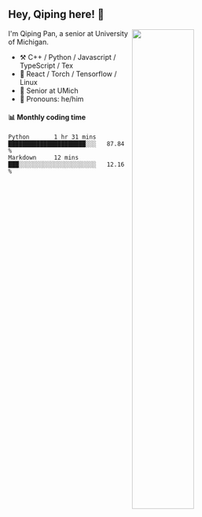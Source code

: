 

## Hey, Qiping here! :wave:

[<img align="right" width="50%" src="https://github-readme-stats.vercel.app/api?username=ppppqp&theme=dark&show_icons=true">](https://metrics.lecoq.io/ppppqp?template=classic)


I'm Qiping Pan, a senior at University of Michigan.

-   :hammer_and_pick: C++ / Python / Javascript / TypeScript / Tex
-   :pencil: React / Torch / Tensorflow / Linux 
-   :seedling: Senior at UMich
-   :man: Pronouns: he/him



#### :bar_chart: Monthly coding time

<!--START_SECTION:waka-->
```text
Python       1 hr 31 mins    ██████████████████████░░░   87.84 % 
Markdown     12 mins         ███░░░░░░░░░░░░░░░░░░░░░░   12.16 % 
```
<!--END_SECTION:waka-->